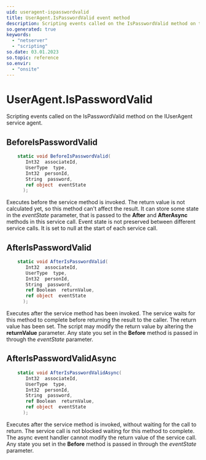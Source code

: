 ```yaml
---
uid: useragent-ispasswordvalid
title: UserAgent.IsPasswordValid event method
description: Scripting events called on the IsPasswordValid method on the UserAgent service agent.
so.generated: true
keywords:
  - "netserver"
  - "scripting"
so.date: 03.01.2023
so.topic: reference
so.envir:
  - "onsite"
---
```

# UserAgent.IsPasswordValid

Scripting events called on the <see cref='M:SuperOffice.CRM.Services.IUserAgent.IsPasswordValid'>IsPasswordValid</see> method on the <see cref='IUserAgent'>IUserAgent</see>  service agent.

## BeforeIsPasswordValid
```cs
    static void BeforeIsPasswordValid(
       Int32  associateId,
       UserType  type,
       Int32  personId,
       String  password,
       ref object  eventState
      );
```
Executes before the service method is invoked.
The return value is not calculated yet, so this method can't affect the result.
It can store some state in the *eventState* parameter, that is passed to the **After** and **AfterAsync** methods in this service call.
Event state is not preserved between different service calls. It is set to null at the start of each service call.
## AfterIsPasswordValid
```cs
    static void AfterIsPasswordValid(
       Int32  associateId,
       UserType  type,
       Int32  personId,
       String  password,
       ref Boolean  returnValue,
       ref object  eventState
      );
```
Executes after the service method has been invoked. The service waits for this method to complete before returning the result to the caller.
The return value has been set. The script may modify the return value by altering the **returnValue** parameter.
Any state you set in the **Before** method is passed in through the *eventState* parameter.
## AfterIsPasswordValidAsync
```cs
    static void AfterIsPasswordValidAsync(
       Int32  associateId,
       UserType  type,
       Int32  personId,
       String  password,
       ref Boolean  returnValue,
       ref object  eventState
      );
```
Executes after the service method is invoked, without waiting for the call to return.
The service call is not blocked waiting for this method to complete.
The async event handler cannot modify the return value of the service call.
Any state you set in the **Before** method is passed in through the *eventState* parameter.

